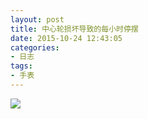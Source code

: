 ```yaml
---
layout: post
title: 中心轮损坏导致的每小时停摆
date: 2015-10-24 12:43:05
categories:
- 日志
tags:
- 手表
---
```



![](http://i1328.photobucket.com/albums/w532/xwlogic/_zpsjcmycjor.jpg)

